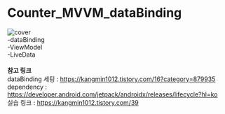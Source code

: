 # Counter_MVVM_dataBinding
![cover](https://user-images.githubusercontent.com/89306567/148781458-4087b393-cae3-4951-bd13-9ca17fbe1025.png)
</br>
-dataBinding</br>
-ViewModel</br>
-LiveData</br>
</br>
**참고 링크**</br>
dataBinding 세팅 : https://kangmin1012.tistory.com/16?category=879935</br>
dependency : https://developer.android.com/jetpack/androidx/releases/lifecycle?hl=ko</br>
실습 링크 : https://kangmin1012.tistory.com/39</br>
